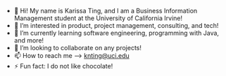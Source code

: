 - 👋 Hi! My name is Karissa Ting, and I am a Business Information Management student at the University of California Irvine!
- 👀 I’m interested in product, project management, consulting, and tech!
- 🌱 I’m currently learning software engineering, programming with Java, and more!
- 💞️ I’m looking to collaborate on any projects!
- 📫 How to reach me --> knting@uci.edu
- ⚡ Fun fact: I do not like chocolate!

<!---
knting/knting is a ✨ special ✨ repository because its `README.md` (this file) appears on your GitHub profile.
You can click the Preview link to take a look at your changes.
--->
